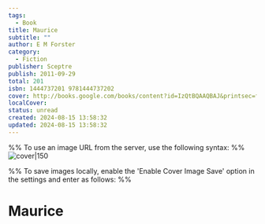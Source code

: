 ```yaml
---
tags:
  - Book
title: Maurice
subtitle: ""
author: E M Forster
category:
  - Fiction
publisher: Sceptre
publish: 2011-09-29
total: 201
isbn: 1444737201 9781444737202
cover: http://books.google.com/books/content?id=IzQtBQAAQBAJ&printsec=frontcover&img=1&zoom=1&edge=curl&source=gbs_api
localCover: 
status: unread
created: 2024-08-15 13:58:32
updated: 2024-08-15 13:58:32
---
```


%% To use an image URL from the server, use the following syntax: %%
![cover|150](http://books.google.com/books/content?id=IzQtBQAAQBAJ&printsec=frontcover&img=1&zoom=1&edge=curl&source=gbs_api)

%% To save images locally, enable the 'Enable Cover Image Save' option in the settings and enter as follows: %%


# Maurice
